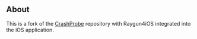 ## About

This is a fork of the [CrashProbe](https://github.com/bitstadium/CrashProbe) repository with Raygun4iOS integrated into the iOS application.